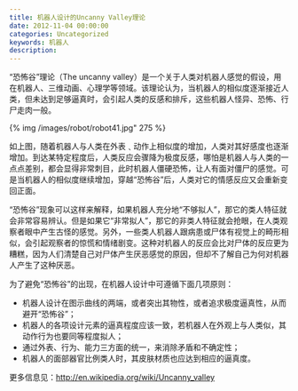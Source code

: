 ```yaml
---
title: 机器人设计的Uncanny Valley理论
date: 2012-11-04 00:00:00
categories: Uncategorized
keywords: 机器人
description: 
---
```


“恐怖谷”理论（The uncanny valley）是一个关于人类对机器人感觉的假设，用在机器人、三维动画、心理学等领域。该理论认为，当机器人的相似度逐渐接近人类，但未达到足够逼真时，会引起人类的反感和排斥，这些机器人怪异、恐怖、行尸走肉一般。

{% img /images/robot/robot41.jpg" 275 %}

如上图，随着机器人与人类在外表﹑动作上相似度的增加，人类对其好感度也逐渐增加。到达某特定程度后，人类反应会骤降为极度反感，哪怕是机器人与人类的一点点差别，都会显得非常刺目，此时机器人僵硬恐怖，让人有面对僵尸的感觉。可是当机器人的相似度继续增加，穿越“恐怖谷”后，人类对它的情感反应又会重新变回正面。

“恐怖谷”现象可以这样来解释，如果机器人充分地“不够拟人”，那它的类人特征就会非常容易辨认。但是如果它“非常拟人”，那它的非类人特征就会抢眼，在人类观察者眼中产生古怪的感觉。另外，一些类人机器人跟病患或尸体有视觉上的畸形相似，会引起观察者的惊慌和情绪剧变。这种对机器人的反应会比对尸体的反应更为糟糕，因为人们清楚自己对尸体产生厌恶感觉的原因，但却不了解自己为何对机器人产生了这种厌恶。

为了避免“恐怖谷”的出现，在机器人设计中可遵循下面几项原则：

- 机器人设计在图示曲线的两端，或者突出其物性，或者追求极度逼真性，从而避开“恐怖谷”；
- 机器人的各项设计元素的逼真程度应该一致，若机器人在外观上与人类似，其动作行为也要同等程度拟人；
- 通过外表、行为、能力三方面的统一，来消除矛盾和不确定性；
- 机器人的面部器官比例类人时，其皮肤材质也应达到相应的逼真度。

更多信息见：http://en.wikipedia.org/wiki/Uncanny_valley
